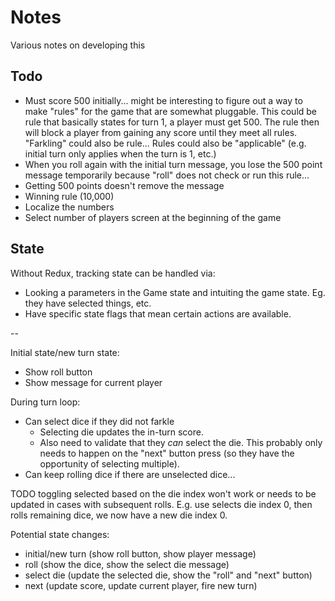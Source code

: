 # Notes

Various notes on developing this

## Todo

* Must score 500 initially... might be interesting to figure out a way to make "rules" for the game that are somewhat pluggable. This could be rule that basically states for turn 1, a player must get 500. The rule then will block a player from gaining any score until they meet all rules. "Farkling" could also be rule... Rules could also be "applicable" (e.g. initial turn only applies when the turn is 1, etc.)
* When you roll again with the initial turn message, you lose the 500 point message temporarily because "roll" does not check or run this rule...
* Getting 500 points doesn't remove the message
* Winning rule (10,000)
* Localize the numbers
* Select number of players screen at the beginning of the game

## State

Without Redux, tracking state can be handled via:

* Looking a parameters in the Game state and intuiting the game state. Eg. they have selected things, etc.
* Have specific state flags that mean certain actions are available.

--

Initial state/new turn state:

- Show roll button
- Show message for current player

During turn loop:

- Can select dice if they did not farkle
  - Selecting die updates the in-turn score.
  - Also need to validate that they *can* select the die. This probably
    only needs to happen on the "next" button press (so they have the
    opportunity of selecting multiple).
- Can keep rolling dice if there are unselected dice...

TODO toggling selected based on the die index won't work or needs to be updated
 in cases with subsequent rolls. E.g. use selects die index 0, then rolls
 remaining dice, we now have a new die index 0.

Potential state changes:

- initial/new turn (show roll button, show player message)
- roll (show the dice, show the select die message)
- select die (update the selected die, show the "roll" and "next" button)
- next (update score, update current player, fire new turn)
